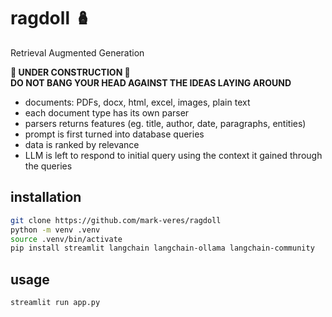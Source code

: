# ragdoll 🪆
Retrieval Augmented Generation

**🚧 UNDER CONSTRUCTION 🚧**  
**DO NOT BANG YOUR HEAD AGAINST THE IDEAS LAYING AROUND**

- documents: PDFs, docx, html, excel, images, plain text
- each document type has its own parser
- parsers returns features (eg. title, author, date, paragraphs, entities)
- prompt is first turned into database queries
- data is ranked by relevance
- LLM is left to respond to initial query using the context it gained through the queries

## installation
```sh
git clone https://github.com/mark-veres/ragdoll
python -m venv .venv
source .venv/bin/activate
pip install streamlit langchain langchain-ollama langchain-community
```

## usage
```sh
streamlit run app.py
```